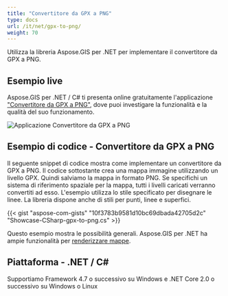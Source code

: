 ```yaml
---
title: "Convertitore da GPX a PNG"
type: docs
url: /it/net/gpx-to-png/
weight: 70
---
```


Utilizza la libreria Aspose.GIS per .NET per implementare il convertitore da GPX a PNG.

## **Esempio live**

Aspose.GIS per .NET / C# ti presenta online gratuitamente l'applicazione ["Convertitore da GPX a PNG"](https://products.aspose.app/gis/viewer/gpx-to-png), dove puoi investigare la funzionalità e la qualità del suo funzionamento.

![Applicazione Convertitore da GPX a PNG](viewer.png)

## **Esempio di codice - Convertitore da GPX a PNG**

Il seguente snippet di codice mostra come implementare un convertitore da GPX a PNG. Il codice sottostante crea una mappa immagine utilizzando un livello GPX. Quindi salviamo la mappa in formato PNG. Se specifichi un sistema di riferimento spaziale per la mappa, tutti i livelli caricati verranno convertiti ad esso.
L'esempio utilizza lo stile specificato per disegnare le linee. La libreria dispone anche di stili per punti, linee e superfici.

{{< gist "aspose-com-gists" "10f3783b9581d10bc69dbada42705d2c" "Showcase-CSharp-gpx-to-png.cs" >}}

Questo esempio mostra le possibilità generali. Aspose.GIS per .NET ha ampie funzionalità per [renderizzare mappe](https://docs.aspose.com/gis/net/map-rendering/).

## **Piattaforma - .NET / C#**

Supportiamo Framework 4.7 o successivo su Windows e .NET Core 2.0 o successivo su Windows o Linux
